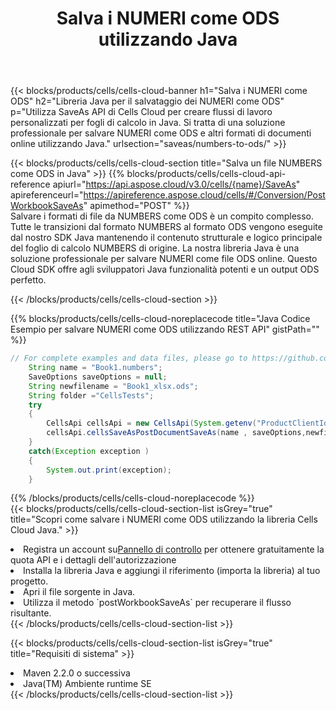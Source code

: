 ﻿---
title:  Salva i NUMERI come ODS utilizzando Java
description:  Utilizzando Aspose.Cells Cloud SDK for Java per salvare il file in formato NUMERI come file in formato ODS.
kwords: Excel, Save NUMBERS as ODS, REST, Java
howto: How to save NUMBERS as ODS using Aspose.Cells Cloud Java library.
---
{{< blocks/products/cells/cells-cloud-banner h1="Salva i NUMERI come ODS" h2="Libreria Java per il salvataggio dei NUMERI come ODS" p="Utilizza SaveAs API di Cells Cloud per creare flussi di lavoro personalizzati per fogli di calcolo in Java. Si tratta di una soluzione professionale per salvare NUMERI come ODS e altri formati di documenti online utilizzando Java." urlsection="saveas/numbers-to-ods/" >}}

{{< blocks/products/cells/cells-cloud-section title="Salva un file NUMBERS come ODS in Java" >}}
{{% blocks/products/cells/cells-cloud-api-reference apiurl="https://api.aspose.cloud/v3.0/cells/{name}/SaveAs" apireferenceurl="https://apireference.aspose.cloud/cells/#/Conversion/PostWorkbookSaveAs" apimethod="POST" %}}
<br/>
Salvare i formati di file da NUMBERS come ODS è un compito complesso. Tutte le transizioni dal formato NUMBERS al formato ODS vengono eseguite dal nostro SDK Java mantenendo il contenuto strutturale e logico principale del foglio di calcolo NUMBERS di origine. La nostra libreria Java è una soluzione professionale per salvare NUMERI come file ODS online. Questo Cloud SDK offre agli sviluppatori Java funzionalità potenti e un output ODS perfetto.

{{< /blocks/products/cells/cells-cloud-section >}}

{{% blocks/products/cells/cells-cloud-noreplacecode title="Java Codice Esempio per salvare NUMERI come ODS utilizzando REST API" gistPath="" %}}
  
```java
// For complete examples and data files, please go to https://github.com/aspose-cells-cloud/aspose-cells-cloud-java/
    String name = "Book1.numbers";
    SaveOptions saveOptions = null;
    String newfilename = "Book1_xlsx.ods";
    String folder ="CellsTests";
    try 
    {
        CellsApi cellsApi = new CellsApi(System.getenv("ProductClientId"), System.getenv("ProductClientSecret"));
        cellsApi.cellsSaveAsPostDocumentSaveAs(name , saveOptions,newfilename,false,false,folder,null,null,null,true);                       
    }
    catch(Exception exception )
    {
        System.out.print(exception);
    }
```
  
{{% /blocks/products/cells/cells-cloud-noreplacecode %}}
<br/>
{{< blocks/products/cells/cells-cloud-section-list isGrey="true" title="Scopri come salvare i NUMERI come ODS utilizzando la libreria Cells Cloud Java." >}}
<li> Registra un account su<a href="https://dashboard.aspose.cloud/">Pannello di controllo</a> per ottenere gratuitamente la quota API e i dettagli dell'autorizzazione</li>
<li>Installa la libreria Java e aggiungi il riferimento (importa la libreria) al tuo progetto.</li>
<li>Apri il file sorgente in Java.</li>
<li>Utilizza il metodo `postWorkbookSaveAs` per recuperare il flusso risultante.</li>
{{< /blocks/products/cells/cells-cloud-section-list >}}

{{< blocks/products/cells/cells-cloud-section-list isGrey="true" title="Requisiti di sistema" >}}
<li>Maven 2.2.0 o successiva</li>
<li>Java(TM) Ambiente runtime SE</li>
{{< /blocks/products/cells/cells-cloud-section-list >}}
